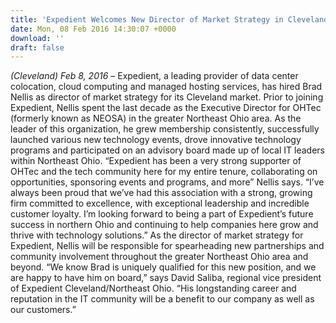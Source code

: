 ```yaml
---
title: 'Expedient Welcomes New Director of Market Strategy in Cleveland'
date: Mon, 08 Feb 2016 14:30:07 +0000
download: ''
draft: false
---
```


_(Cleveland) Feb 8, 2016_ – Expedient, a leading provider of data center colocation, cloud computing and managed hosting services, has hired Brad Nellis as director of market strategy for its Cleveland market. Prior to joining Expedient, Nellis spent the last decade as the Executive Director for OHTec (formerly known as NEOSA) in the greater Northeast Ohio area. As the leader of this organization, he grew membership consistently, successfully launched various new technology events, drove innovative technology programs and participated on an advisory board made up of local IT leaders within Northeast Ohio. “Expedient has been a very strong supporter of OHTec and the tech community here for my entire tenure, collaborating on opportunities, sponsoring events and programs, and more” Nellis says. “I’ve always been proud that we’ve had this association with a strong, growing firm committed to excellence, with exceptional leadership and incredible customer loyalty. I’m looking forward to being a part of Expedient’s future success in northern Ohio and continuing to help companies here grow and thrive with technology solutions.” As the director of market strategy for Expedient, Nellis will be responsible for spearheading new partnerships and community involvement throughout the greater Northeast Ohio area and beyond. “We know Brad is uniquely qualified for this new position, and we are happy to have him on board,” says David Saliba, regional vice president of Expedient Cleveland/Northeast Ohio. “His longstanding career and reputation in the IT community will be a benefit to our company as well as our customers.”